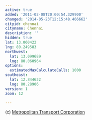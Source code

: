 ```yaml
---
active: true
added: '2011-02-08T20:00:54.329900'
changed: '2014-05-23T12:15:48.466662'
cityid: chennai
cityname: Chennai
description: ''
hidden: true
lat: 13.060422
lng: 80.249583
northwest:
  lat: 13.099689
  lng: 80.060964
options:
  estimatedMaxCalculateCalls: 1000
southeast:
  lat: 12.844632
  lng: 80.28906
version: 1
zoom: 12

---
```


(c) [Metropolitan Transport Corporation](http://www.mtcbus.org/)
